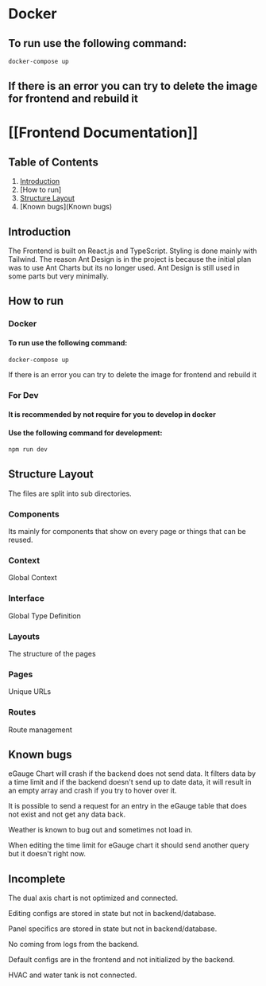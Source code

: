 # Docker
## To run use the following command:
```bash
docker-compose up
```
## If there is an error you can try to delete the image for frontend and rebuild it

# [[Frontend Documentation]]

## Table of Contents
1. [Introduction](Introduction)
2. [How to run]
3. [Structure Layout](Layout)
4. [Known bugs](Known bugs)
## Introduction
The Frontend is built on React.js and TypeScript. Styling is done mainly with Tailwind. The reason Ant Design is in the project is because the initial plan was to use Ant Charts but its no longer used. Ant Design is still used in some parts but very minimally.

## How to run
### Docker
#### To run use the following command:
```bash
docker-compose up
```
If there is an error you can try to delete the image for frontend and rebuild it

### For Dev
#### It is recommended by not require for you to develop in docker
#### Use the following command for development:

```bash
npm run dev
```

## Structure Layout
The files are split into sub directories. 
### Components 
Its mainly for components that show on every page or things that can be reused.
### Context
Global Context
### Interface
Global Type Definition
### Layouts
The structure of the pages
### Pages
Unique URLs
### Routes
Route management
## Known bugs
eGauge Chart will crash if the backend does not send data. It filters data by a time limit and if the backend doesn't send up to date data, it will result in an empty array and crash if you try to hover over it.

It is possible to send a request for an entry in the eGauge table that does not exist and not get any data back.

Weather is known to bug out and sometimes not load in.

When editing the time limit for eGauge chart it should send another query but it doesn't right now.
## Incomplete
The dual axis chart is not optimized and connected.

Editing configs are stored in state but not in backend/database.

Panel specifics are stored in state but not in backend/database.

No coming from logs from the backend.

Default configs are in the frontend and not initialized by the backend.

HVAC and water tank is not connected.
